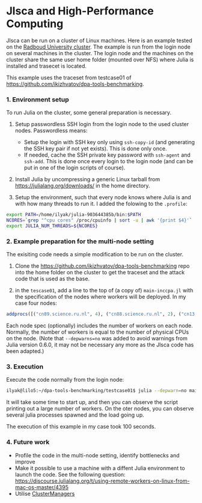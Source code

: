 # Jlsca and High-Performance Computing

Jlsca can be run on a cluster of Linux machines. Here is an example tested on the [Radboud University cluster](http://wiki.science.ru.nl/cncz/index.php?title=Hardware_servers&setlang=en#.5BReken-.5D.5BCompute_.5Dservers.2Fclusters). The example is run from the login node on several machines in the cluster. The login node and the machines on the cluster share the same user home folder (mounted over NFS) where Julia is installed and trasecet is located.

This example uses the traceset from testcase01 of https://github.com/ikizhvatov/dpa-tools-benchmarking.

### 1. Environment setup

To run Julia on the cluster, some general preparation is necessary.

1. Setup passwordless SSH login from the login node to the used cluster nodes. Passwordless means:

    * Setup the login with SSH key only using `ssh-copy-id` (and generating the SSH key pair if not yet exists). This is done only once.
    * If needed, cache the SSH private key password with `ssh-agent` and `ssh-add`. This is done once every login to the login node (and can be put in one of the login scripts of course).

2. Install Julia by uncompressing a generic Linux tarball from https://julialang.org/downloads/ in the home directory. 

3. Setup the environment, such that every node knows where Julia is and with how many threads to run it. I added the folowing to the `.profile`:

```bash
export PATH=/home/ilyak/julia-903644385b/bin:$PATH
NCORES=`grep "^cpu cores" /proc/cpuinfo | sort -u | awk '{print $4}'`
export JULIA_NUM_THREADS=${NCORES}
```

### 2. Example preparation for the multi-node setting

The exisiting code needs a simple modification to be run on the cluster.

1. Clone the https://github.com/ikizhvatov/dpa-tools-benchmarking repo into the home folder on the cluster to get the traceset and the attack code that is used as the base.

2. in the `tescase01`, add a line to the top of (a copy of) `main-inccpa.jl` with the specification of the nodes where workers will be deployed. In my case four nodes:

```julia
addprocs([("cn89.science.ru.nl", 4), ("cn88.science.ru.nl", 2), ("cn13.science.ru.nl", 2), ("cn99.science.ru.nl", 2)]; tunnel=true, exeflags="--depwarn=no")
```

Each node spec (optionally) includes the number of workers on each node. Normally, the number of workers is equal to the number of physical CPUs on the node. (Note that `--depwarns=no` was added to avoid warnings from Julia version 0.6.0, it may not be necessary any more as the Jlsca code has been adapted.)

### 3. Execution

Execute the code normally from the login node:

```bash
ilyak@lilo5:~/dpa-tools-benchmarking/testcase01$ julia --depwarn=no main-inccpa-multinode.jl aes128_sb_ciph_deadbeefcafebabe1122334455667788.trs
```

It will take some time to start up, and then you can observe the script printing out a large number of workers. On the oter nodes, you can observe several julia processes spawned and the load going up.

The execution of this example in my case took 100 seconds.

### 4. Future work

* Profile the code in the multi-node setting, identify bottlenecks and improve
* Make it possible to use a machine with a diffent Julia environment to launch the code. See the following question: https://discourse.julialang.org/t/using-remote-workers-on-linux-from-mac-os-master/4395
* Utilise [ClusterManagers](https://github.com/JuliaParallel/ClusterManagers.jl)
